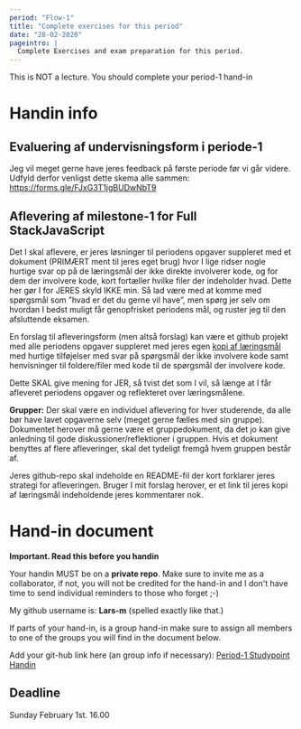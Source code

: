 ```yaml
---
period: "Flow-1"
title: "Complete exercises for this period"
date: "28-02-2020"
pageintro: |
  Complete Exercises and exam preparation for this period.
---
```


This is NOT a lecture. You should complete your period-1 hand-in

# Handin info

## Evaluering af undervisningsform i periode-1

Jeg vil meget gerne have jeres feedback på første periode før vi går videre. Udfyld derfor venligst dette skema alle sammen:
https://forms.gle/FJxG3T1jgBUDwNbT9

## Aflevering af milestone-1 for Full StackJavaScript

Det I skal aflevere, er jeres løsninger til periodens opgaver suppleret med et dokument (PRIMÆRT ment til jeres eget brug) hvor I lige ridser nogle hurtige svar op på de læringsmål der ikke direkte involverer kode, og for dem der involvere kode, kort fortæller hvilke filer der indeholder hvad.
Dette her gør I for JERES skyld IKKE min. Så lad være med at komme med spørgsmål som ”hvad er det du gerne vil have”, men spørg jer selv om hvordan I bedst muligt får genopfrisket periodens mål, og ruster jeg til den afsluttende eksamen.

En forslag til afleveringsform (men altså forslag) kan være et github projekt med alle periodens opgaver suppleret med jeres egen [kopi af læringsmål](https://docs.google.com/document/d/1JQpBvRvFd-qMMV7srqNdYZ6GIYiBjOyxkWIuCJSk2Ec/edit) med hurtige tilføjelser med svar på spørgsmål der ikke involvere kode samt henvisninger til foldere/filer med kode til de spørgsmål der involvere kode.

Dette SKAL give mening for JER, så tvist det som I vil, så længe at I får afleveret periodens opgaver og reflekteret over læringsmålene.

**Grupper:** Der skal være en individuel aflevering for hver studerende, da alle bør have lavet opgaverne selv (meget gerne fælles med sin gruppe). Dokumentet herover må gerne være et gruppedokument, da det jo kan give anledning til gode diskussioner/reflektioner i gruppen. Hvis et dokument benyttes af flere afleveringer, skal det tydeligt fremgå hvem gruppen består af.

Jeres github-repo skal indeholde en README-fil der kort forklarer jeres strategi for afleveringen. Bruger I mit forslag herover, er et link til jeres kopi af læringsmål indeholdende jeres kommentarer nok.

# Hand-in document

**Important. Read this before you handin**

Your handin MUST be on a **private repo**. Make sure to invite me as a collaborator, if not, you will not be credited for the hand-in and I don't have time to send individual reminders to those who forget ;-)

My github username is: **Lars-m** (spelled exactly like that.)

If parts of your hand-in, is a group hand-in make sure to assign all members to one of the groups you will find in the document below.

Add your git-hub link here (an group info if necessary): [Period-1 Studypoint Handin](https://docs.google.com/spreadsheets/d/1VkViYZf-F-kP_vYMcljD29X3ECYAvH1VvVw8s1xDvzo/edit?usp=sharing)

## Deadline

Sunday February 1st. 16.00
